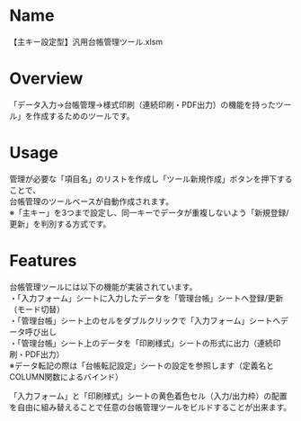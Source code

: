 # Name
【主キー設定型】汎用台帳管理ツール.xlsm
# Overview
「データ入力→台帳管理→様式印刷（連続印刷・PDF出力）の機能を持ったツール」を作成するためのツールです。  
# Usage
管理が必要な「項目名」のリストを作成し「ツール新規作成」ボタンを押下することで、  
台帳管理のツールベースが自動作成されます。  
※「主キー」を3つまで設定し、同一キーでデータが重複しないよう「新規登録/更新」を判別する方式です。
# Features
台帳管理ツールには以下の機能が実装されています。  
・「入力フォーム」シートに入力したデータを「管理台帳」シートへ登録/更新（モード切替）  
・「管理台帳」シート上のセルをダブルクリックで「入力フォーム」シートへデータ呼び出し  
・「管理台帳」シート上のデータを「印刷様式」シートの形式に出力（連続印刷・PDF出力）  
※データ転記の際は「台帳転記設定」シートの設定を参照します（定義名とCOLUMN関数によるバインド）

「入力フォーム」と「印刷様式」シートの黄色着色セル（入力/出力枠）の配置を自由に組み替えることで任意の台帳管理ツールをビルドすることが出来ます。
